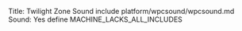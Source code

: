 Title: Twilight Zone Sound
include platform/wpcsound/wpcsound.md
Sound: Yes
define MACHINE_LACKS_ALL_INCLUDES
